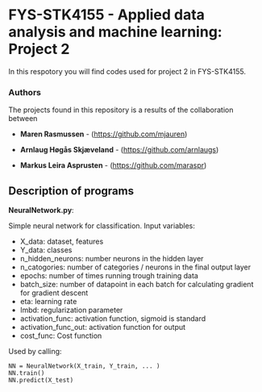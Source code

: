 # FYS-STK4155 - Applied data analysis and machine learning: Project 2

In this respotory you will find codes used for project 2 in FYS-STK4155. 

### Authors
The projects found in this repository is a results of the collaboration between

* **Maren Rasmussen** - (https://github.com/mjauren)

* **Arnlaug Høgås Skjæveland** - (https://github.com/arnlaugs)

* **Markus Leira Asprusten** - (https://github.com/maraspr)



## Description of programs

**NeuralNetwork.py**: 

Simple neural network for classification. 
Input variables:
* X_data: dataset, features
* Y_data: classes
* n_hidden_neurons: number neurons in the hidden layer
* n_catogories: number of categories / neurons in the final
            output layer
* epochs: number of times running trough training data
* batch_size: number of datapoint in each batch for calculating
            gradient for gradient descent
* eta: learning rate
* lmbd: regularization parameter
* activation_func: activation function, sigmoid is standard
* activation_func_out: activation function for output
* cost_func: Cost function

Used by calling:

    NN = NeuralNetwork(X_train, Y_train, ... )
    NN.train() 
    NN.predict(X_test)
